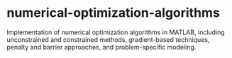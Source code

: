 # numerical-optimization-algorithms
Implementation of numerical optimization algorithms in MATLAB, including unconstrained and constrained methods, gradient-based techniques, penalty and barrier approaches, and problem-specific modeling.
